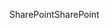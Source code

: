 <span data-ttu-id="6a7c1-101">SharePoint</span><span class="sxs-lookup"><span data-stu-id="6a7c1-101">SharePoint</span></span>